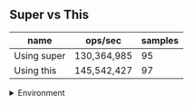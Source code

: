 ## Super vs This

|name|ops/sec|samples|
|-|-|-|
|Using super|130,364,985|95|
|Using this|145,542,427|97|


<details>
<summary>Environment</summary>

* __Machine:__ linux x64 | 2 vCPUs | 6.8GB Mem
* __Run:__ Tue Oct 03 2023 02:10:35 GMT+0000 (Coordinated Universal Time)
</details>

